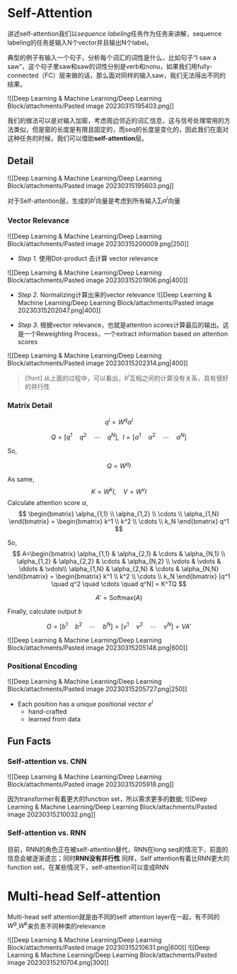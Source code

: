 
# Self-Attention

讲述self-attention我们以*sequence labeling*任务作为任务来讲解，sequence labeling的任务是输入N个vector并且输出N个label。

典型的例子有输入一个句子，分析每个词汇的词性是什么，比如句子“I saw a saw”，这个句子里saw和saw的词性分别是verb和nonu，如果我们用fully-connected（FC）层来做的话，那么面对同样的输入saw，我们无法得出不同的结果。

![[Deep Learning & Machine Learning/Deep Learning Block/attachments/Pasted image 20230315195403.png]]

我们的做法可以是对输入加窗，考虑周边邻近的词汇信息，这与信号处理常用的方法类似，但是窗的长度是有限且固定的，而seq的长度是变化的，因此我们在面对这种任务的时候，我们可以借助**self-attention**层。

## Detail

![[Deep Learning & Machine Learning/Deep Learning Block/attachments/Pasted image 20230315195603.png]]

对于Self-attention层，生成的$b^i$向量是考虑到所有输入$\sum_i\alpha^i$向量

### Vector Relevance

![[Deep Learning & Machine Learning/Deep Learning Block/attachments/Pasted image 20230315200009.png|250]]


* *Step 1.* 使用Dot-product 去计算 vector relevance

![[Deep Learning & Machine Learning/Deep Learning Block/attachments/Pasted image 20230315201906.png|400]]

* *Step 2.* Normalizing计算出来的vector relevance
![[Deep Learning & Machine Learning/Deep Learning Block/attachments/Pasted image 20230315202047.png|400]]

* *Step 3.*  根据vector relevance，也就是attention scores计算最后的输出。这是一个Reweighting Process，一个extract information based on attention scores

![[Deep Learning & Machine Learning/Deep Learning Block/attachments/Pasted image 20230315202314.png|400]]

> [!hint] 
>  从上面的过程中，可以看出，$b^i$互相之间的计算没有关系，具有很好的并行性

### Matrix Detail

$$
q^i = W^q \alpha^i
$$


$$
Q = [q^1 \quad q^2 \quad \cdots \quad q^N],\ \  I = [\alpha^1 \quad \alpha^2 \quad \cdots \quad \alpha^N]
$$



So,

$$
Q = W^q I
$$

As same,
$$
K = W^k I,\quad V = W^v I
$$
Calculate attention score $\alpha$,
$$
\begin{bmatrix}
\alpha_{1,1} \\
\alpha_{1,2} \\
\cdots \\
\alpha_{1,N}
\end{bmatrix} =
\begin{bmatrix}
k^1 \\
k^2 \\
\cdots \\
k_N
\end{bmatrix} q^1
$$

So,
$$
A=\begin{bmatrix}
\alpha_{1,1} & \alpha_{2,1} & \cdots & \alpha_{N,1} \\
\alpha_{1,2} & \alpha_{2,2} & \cdots & \alpha_{N,2} \\
\vdots & \vdots & \ddots & \vdots\\
\alpha_{1,N} & \alpha_{2,N} & \cdots & \alpha_{N,N}
\end{bmatrix} =
\begin{bmatrix}
k^1 \\
k^2 \\
\cdots \\
k_N
\end{bmatrix} [q^1 \quad q^2 \quad \cdots \quad q^N] = K^TQ
$$

$$
A' = \text{Softmax}(A)
$$

Finally, calculate output $b$

$$
O = [b^1 \quad b^2 \quad \cdots \quad b^N] = [v^1 \quad v^2 \quad \cdots \quad v^N] = VA'
$$

![[Deep Learning & Machine Learning/Deep Learning Block/attachments/Pasted image 20230315205148.png|600]]

### Positional Encoding
![[Deep Learning & Machine Learning/Deep Learning Block/attachments/Pasted image 20230315205727.png|250]]
* Each position has a unique positional vector $e^i$
	* hand-crafted
	* learned from data

## Fun Facts

### Self-attention vs. CNN

![[Deep Learning & Machine Learning/Deep Learning Block/attachments/Pasted image 20230315205918.png]]

因为transformer有着更大的function set，所以需求更多的数据; ![[Deep Learning & Machine Learning/Deep Learning Block/attachments/Pasted image 20230315210032.png]]

### Self-attention vs. RNN

目前，RNN的角色正在被self-attention替代，RNN在long seq的情况下，前面的信息会被逐渐遗忘；同时**RNN没有并行性**
同样，Self attention有着比RNN更大的function set，在某些情况下，self-attention可以变成RNN

# Multi-head Self-attention
Multi-head self attention就是由不同的self attention layer在一起，有不同的$W^q$,$W^k$来负责不同种类的relevance

![[Deep Learning & Machine Learning/Deep Learning Block/attachments/Pasted image 20230315210631.png|600]]
![[Deep Learning & Machine Learning/Deep Learning Block/attachments/Pasted image 20230315210704.png|300]] 
